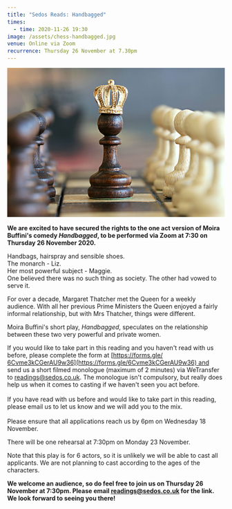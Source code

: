 ```yaml
---
title: "Sedos Reads: Handbagged"
times:
  - time: 2020-11-26 19:30
image: /assets/chess-handbagged.jpg
venue: Online via Zoom
recurrence: Thursday 26 November at 7.30pm
---
```

![](/assets/chess-handbagged.jpg)

**We are excited to have secured the rights to the one act version of Moira Buffini's comedy *Handbagged*, to be performed via Zoom at 7:30 on Thursday 26 November 2020.**

Handbags, hairspray and sensible shoes.\
The monarch - Liz.\
Her most powerful subject - Maggie.\
One believed there was no such thing as society. The other had vowed to serve it.

For over a decade, Margaret Thatcher met the Queen for a weekly audience. With all her previous Prime Ministers the Queen enjoyed a fairly informal relationship, but with Mrs Thatcher, things were different.

Moira Buffini's short play, *Handbagged*, speculates on the relationship between these two very powerful and private women.

If you would like to take part in this reading and you haven't read with us before, please complete the form at [https://forms.gle/​6Cvme3kCGerAU9w36](https://forms.gle/6Cvme3kCGerAU9w36) and send us a short filmed monologue (maximum of 2 minutes) via WeTransfer to [readings@sedos.co.uk](mailto:readings@sedos.co.uk). The monologue isn't compulsory, but really does help us when it comes to casting if we haven't seen you act before.\
\
If you have read with us before and would like to take part in this reading, please email us to let us know and we will add you to the mix.\
\
Please ensure that all applications reach us by 6pm on Wednesday 18 November. 

There will be one rehearsal at 7:30pm on Monday 23 November.

Note that this play is for 6 actors, so it is unlikely we will be able to cast all applicants. We are not planning to cast according to the ages of the characters.

**We welcome an audience, so do feel free to join us on Thursday 26 November at 7:30pm. Please email [readings@sedos.co.uk](mailto:readings@sedos.co.uk) for the link. We look forward to seeing you there!**